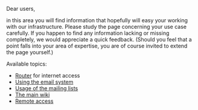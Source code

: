 Dear users,

in this area you will find information that hopefully will easy your working with our infrastructure.
Please study the page concerning your use case carefully. If you happen to find any information lacking or missing completely, we would appreciate a quick feedback. (Should you feel that a point falls into your area of expertise, you are of course invited to extend the page yourself.)

Available topics:

 * [Router](router) for internet access
 * [Using the email system](email)
 * [Usage of the mailing lists](mailinglists)
 * [The main wiki](wiki)
 * [Remote access](remote_access)
